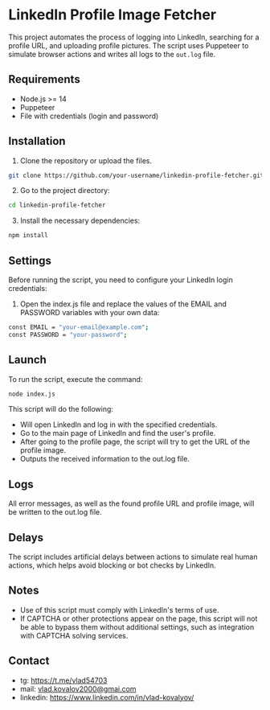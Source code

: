 # LinkedIn Profile Image Fetcher

This project automates the process of logging into LinkedIn, searching for a profile URL, and uploading profile pictures. The script uses Puppeteer to simulate browser actions and writes all logs to the `out.log` file.

## Requirements

- Node.js >= 14
- Puppeteer
- File with credentials (login and password)

## Installation

1. Clone the repository or upload the files.

```bash
git clone https://github.com/your-username/linkedin-profile-fetcher.git
```

2. Go to the project directory:

```bash
cd linkedin-profile-fetcher
```

3. Install the necessary dependencies:

```bash
npm install
```

## Settings

Before running the script, you need to configure your LinkedIn login credentials:

1. Open the index.js file and replace the values ​​of the EMAIL and PASSWORD variables with your own data:

```bash
const EMAIL = "your-email@example.com";
const PASSWORD = "your-password";
```

## Launch

To run the script, execute the command:

```bash
node index.js

```
This script will do the following:

- Will open LinkedIn and log in with the specified credentials.
- Go to the main page of LinkedIn and find the user's profile.
- After going to the profile page, the script will try to get the URL of the profile image.
- Outputs the received information to the out.log file.

## Logs
All error messages, as well as the found profile URL and profile image, will be written to the out.log file.

## Delays
The script includes artificial delays between actions to simulate real human actions, which helps avoid blocking or bot checks by LinkedIn.

## Notes
- Use of this script must comply with LinkedIn's terms of use.
- If CAPTCHA or other protections appear on the page, this script will not be able to bypass them without additional settings, such as integration with CAPTCHA solving services.

## Contact

- tg: https://t.me/vlad54703
- mail: vlad.kovalov2000@gmai.com
- linkedin: https://www.linkedin.com/in/vlad-kovalyov/
